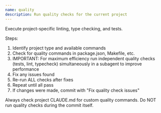 ```yaml
---
name: quality
description: Run quality checks for the current project
---
```


Execute project-specific linting, type checking, and tests.

Steps:

1. Identify project type and available commands
2. Check for quality commands in package.json, Makefile, etc.
3. IMPORTANT: For maximum efficiency run independent quality checks (tests, lint, typecheck) simultaneously in a subagent to improve performance
4. Fix any issues found
5. Re-run ALL checks after fixes
6. Repeat until all pass
7. If changes were made, commit with "Fix quality check issues"

Always check project CLAUDE.md for custom quality commands. Do NOT run quality checks during the commit itself.
